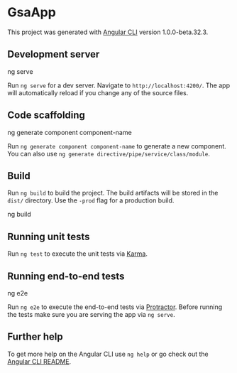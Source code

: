 # GsaApp

This project was generated with [Angular CLI](https://github.com/angular/angular-cli) version 1.0.0-beta.32.3.

## Development server


ng serve



Run `ng serve` for a dev server. Navigate to `http://localhost:4200/`. The app will automatically reload if you change any of the source files.

## Code scaffolding


ng generate component component-name


Run `ng generate component component-name` to generate a new component. You can also use `ng generate directive/pipe/service/class/module`.

## Build

Run `ng build` to build the project. The build artifacts will be stored in the `dist/` directory. Use the `-prod` flag for a production build.


ng build





## Running unit tests

Run `ng test` to execute the unit tests via [Karma](https://karma-runner.github.io).

## Running end-to-end tests



ng e2e



Run `ng e2e` to execute the end-to-end tests via [Protractor](http://www.protractortest.org/).
Before running the tests make sure you are serving the app via `ng serve`.









## Further help

To get more help on the Angular CLI use `ng help` or go check out the [Angular CLI README](https://github.com/angular/angular-cli/blob/master/README.md).

